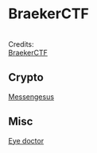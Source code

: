 # BraekerCTF

<br/>Credits:
<br/>[BraekerCTF](https://braekerctf.ctfd.io)

## Crypto

[Messengesus](messengesus/README.md)

## Misc

[Eye doctor](eye_doctor/README.md)